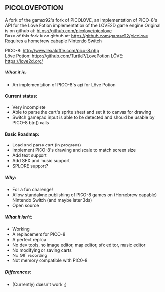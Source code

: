 PICOLOVEPOTION
--------

A fork of the gamax92's fork of PICOLOVE, an implementation of PICO-8's API for the Löve Potion implementation of the LÖVE2D game engine 
Original is on github at: https://github.com/picolove/picolove  
Base of this fork is on github at: https://github.com/gamax92/picolove  
Requires a homebrew cabaple Nintendo Switch

PICO-8: http://www.lexaloffle.com/pico-8.php  
Löve Potion: https://github.com/TurtleP/LovePotion
LÖVE: https://love2d.org/

##### What it is:

 * An implementation of PICO-8's api for Löve Potion

#### Current status:

 * Very incomplete
 * Able to parse the cart's sprite sheet and set it to canvas for drawing
 * Switch gamepad input is able to be detected and should be usable by PICO-8 btn() calls

#### Basic Roadmap:

 * Load and parse cart (in progress)
 * Implement PICO-8's drawing and scale to match screen size
 * Add text support
 * Add SFX and music support
 * SPLORE support?

##### Why:

 * For a fun challenge!
 * Allow standalone publishing of PICO-8 games on (Homebrew capable) Nintendo Switch (and maybe later 3ds)
 * Open source

##### What it isn't:

 * Working
 * A replacement for PICO-8
 * A perfect replica
 * No dev tools, no image editor, map editor, sfx editor, music editor
 * No modifying or saving carts
 * No GIF recording
 * Not memory compatible with PICO-8

##### Differences:

 * (Currently) doesn't work ;)
